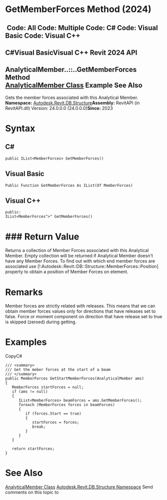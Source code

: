 # GetMemberForces Method (2024)

﻿
 Code: All Code: Multiple Code: C# Code: Visual Basic Code: Visual C++   
---  
C#Visual BasicVisual C++
Revit 2024 API  
---  
AnalyticalMember..::..GetMemberForces Method   
[AnalyticalMember Class](57c87ac5-a82e-5c7e-2f06-6dbf1f697566.md "AnalyticalMember Class") Example See Also  
---  
Gets the member forces associated with this Analytical Member. 
**Namespace:** [Autodesk.Revit.DB.Structure](d586b341-f687-9d90-e96d-255806b7d4fc.md "Autodesk.Revit.DB.Structure Namespace")**Assembly:** RevitAPI (in RevitAPI.dll) Version: 24.0.0.0 (24.0.0.0)**Since:** 2023 
# Syntax
C#  
---  
```text
public IList<MemberForces> GetMemberForces()
```
  
Visual Basic  
---  
```text
Public Function GetMemberForces As IList(Of MemberForces)
```
  
Visual C++  
---  
```text
public:
IList<MemberForces^>^ GetMemberForces()
```
  
# ### Return Value
Returns a collection of Member Forces associated with this Analytical Member. Empty collection will be returned if Analytical Member doesn't have any Member Forces. To find out with which end member forces are associated use [!:Autodesk::Revit::DB::Structure::MemberForces::Position] property to obtain a position of Member Forces on element. 
# Remarks
Member forces are strictly related with releases. This means that we can obtain member forces values only for directions that have releases set to false. Force or moment component on direction that have release set to true is skipped (zeroed) during getting. 
# Examples
CopyC#
```text
/// <summary>
/// Get the meber forces at the start of a beam
/// </summary>
public MemberForces GetStartMemberForces(AnalyticalMember ams)
{
   MemberForces startForces = null;
   if (ams != null)
   {
      IList<MemberForces> beamForces = ams.GetMemberForces();
      foreach (MemberForces forces in beamForces)
      {
         if (forces.Start == true)
         {
            startForces = forces;
            break;
         }
      }
   }

   return startForces;
}
```

# See Also
[AnalyticalMember Class](57c87ac5-a82e-5c7e-2f06-6dbf1f697566.md "AnalyticalMember Class")
[Autodesk.Revit.DB.Structure Namespace](d586b341-f687-9d90-e96d-255806b7d4fc.md "Autodesk.Revit.DB.Structure Namespace")
Send comments on this topic to 